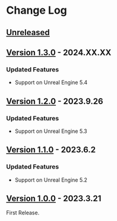 # Change Log

## [Unreleased](https://github.com/colory-games/UEPlugin-ShortcutAsset/compare/v1.3.0...main)

## [Version 1.3.0](https://github.com/colory-games/UEPlugin-ShortcutAsset/compare/v1.2.0...v1.3.0) - 2024.XX.XX

### Updated Features

* Support on Unreal Engine 5.4

## [Version 1.2.0](https://github.com/colory-games/UEPlugin-ShortcutAsset/compare/v1.1.0...v1.2.0) - 2023.9.26

### Updated Features

* Support on Unreal Engine 5.3

## [Version 1.1.0](https://github.com/colory-games/UEPlugin-ShortcutAsset/compare/v1.0.0...v1.1.0) - 2023.6.2

### Updated Features

* Support on Unreal Engine 5.2

## [Version 1.0.0](https://github.com/colory-games/UEPlugin-ShortcutAsset/compare/beb7a79d3a3167fca0c2a4d40956f5a0a260c576...v1.0.0) - 2023.3.21

First Release.
